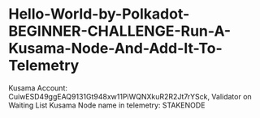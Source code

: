 # Hello-World-by-Polkadot-BEGINNER-CHALLENGE-Run-A-Kusama-Node-And-Add-It-To-Telemetry
Kusama Account: CuiwESD49ggEAQ9131Gt948xw11PiWQNXkuR2R2Jt7rYSck, Validator on Waiting List
Kusama Node name in telemetry: STAKENODE
